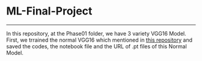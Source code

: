 # ML-Final-Project
***
In this repository, at the Phase01 folder, we have 3 variety VGG16 Model. First, we trrained the normal VGG16 which mentioned in <a href = "https://www.tutorialspoint.com" target = "_self">this repository</a>
 and saved the codes, the notebook file and the URL of .pt files of this Normal Model.



